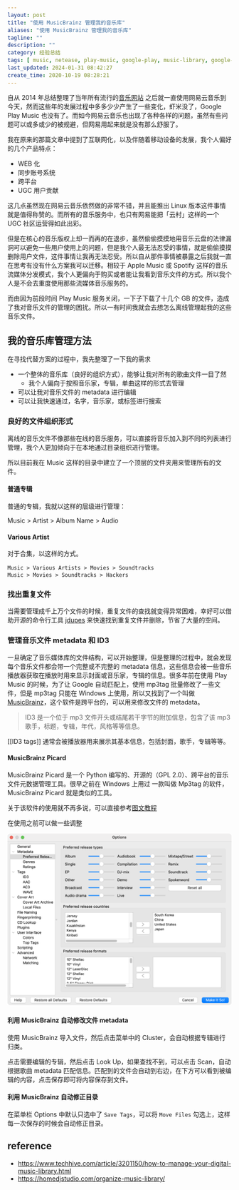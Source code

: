 ```yaml
---
layout: post
title: "使用 MusicBrainz 管理我的音乐库"
aliases: "使用 MusicBrainz 管理我的音乐库"
tagline: ""
description: ""
category: 经验总结
tags: [ music, netease, play-music, google-play, music-library, google-music, media-vault, media-server ]
last_updated: 2024-01-31 08:42:27
create_time: 2020-10-19 08:28:21
---
```


自从 2014 年总结整理了当年所有流行的[音乐网站](/post/2014/07/music-website-thinking.html) 之后就一直使用网易云音乐到今天，然而这些年的发展过程中多多少少产生了一些变化，虾米没了，Google Play Music 也没有了。而如今网易云音乐也出现了各种各样的问题，虽然有些问题可以或多或少的被规避，但网易用起来就是没有那么舒服了。

我在原来的那篇文章中提到了互联网化，以及伴随着移动设备的发展，我个人偏好的几个产品特点：

- WEB 化
- 同步账号系统
- 跨平台
- UGC 用户贡献

这几点虽然现在网易云音乐依然做的非常不错，并且能推出 Linux 版本这件事情就是值得称赞的。而所有的音乐服务中，也只有网易能把「云村」这样的一个 UGC 社区运营得如此出彩。

但是在核心的音乐版权上却一而再的在退步，虽然偷偷摸摸地用音乐云盘的法律漏洞可以避免一些用户使用上的问题，但是我个人最无法忍受的事情，就是偷偷摸摸删除用户文件，这件事情让我再无法忍受。所以自从那件事情被暴露之后我就一直在思考有没有什么方案我可以迁移。相较于 Apple Music 或 Spotify 这样的音乐流媒体分发模式，我个人更偏向于购买或者能让我看到音乐文件的方式。所以我个人是不会去重度使用那些流媒体音乐服务的。

而由因为前段时间 Play Music 服务关闭，一下子下载了十几个 GB 的文件，造成了我对音乐文件的管理的困扰。所以一有时间我就会去想怎么离线管理起我的这些音乐文件。

## 我的音乐库管理方法

在寻找代替方案的过程中，我先整理了一下我的需求

- 一个整体的音乐库（良好的组织方式），能够让我对所有的歌曲文件一目了然
  - 我个人偏向于按照音乐家，专辑，单曲这样的形式去管理
- 可以让我对音乐文件的 metadata 进行编辑
- 可以让我快速通过，名字，音乐家，或标签进行搜索

### 良好的文件组织形式

离线的音乐文件不像那些在线的音乐服务，可以直接将音乐加入到不同的列表进行管理，我个人更加倾向于在本地通过目录组织进行管理。

所以目前我在 Music 这样的目录中建立了一个顶层的文件夹用来管理所有的文件。

#### 普通专辑

普通的专辑，我就以这样的层级进行管理：

Music > Artist > Album Name > Audio

#### Various Artist

对于合集，以这样的方式。

    Music > Various Artists > Movies > Soundtracks
    Music > Movies > Soundtracks > Hackers

### 找出重复文件

当需要管理成千上万个文件的时候，重复文件的查找就变得异常困难，幸好可以借助开源的命令行工具 [jdupes](/post/2019/12/find-and-delete-duplicate-files.html) 来快速找到重复文件并删除，节省了大量的空间。

### 管理音乐文件 metadata 和 ID3

一旦确定了音乐媒体库的文件结构，可以开始整理，但是整理的过程中，就会发现每个音乐文件都会带一个完整或不完整的 metadata 信息，这些信息会被一些音乐播放器获取在播放时用来显示封面或音乐家，专辑的信息。很多年前在使用 Play Music 的时候，为了让 Google 自动匹配上，使用 mp3tag 批量修改了一些文件，但是 mp3tag 只能在 Windows 上使用，所以又找到了一个叫做 [MusicBrainz](https://picard.musicbrainz.org)，这个软件是跨平台的，可以用来修改文件的 metadata。

> ID3 是一个位于 mp3 文件开头或结尾若干字节的附加信息，包含了该 mp3 歌手，标题，专辑，年代，风格等等信息。

[[ID3 tags]] 通常会被播放器用来展示其基本信息，包括封面，歌手，专辑等等。

#### MusicBrainz Picard

MusicBrainz Picard 是一个 Python 编写的、开源的（GPL 2.0）、跨平台的音乐文件元数据管理工具。很早之前在 Windows 上用过 一款叫做 Mp3tag 的软件，MusicBrainz Picard 就是类似的工具。

关于该软件的使用就不再多说，可以直接参考[图文教程](https://picard.musicbrainz.org/quick-start/)

在使用之前可以做一些调整

![screenshot-musicbrainz-options.png](/assets/screenshot-musicbrainz-options.png)

#### 利用 MusicBrainz 自动修改文件 metadata

使用 MusicBrainz 导入文件，然后点击菜单中的 Cluster，会自动根据专辑进行归类。

点击需要编辑的专辑，然后点击 Look Up，如果查找不到，可以点击 Scan，自动根据歌曲 metadata 匹配信息。匹配到的文件会自动到右边，在下方可以看到被编辑的内容，点击保存即可将内容保存到文件。

#### 利用 MusicBrainz 自动修正目录

在菜单栏 Options 中默认只选中了 `Save Tags`，可以将 `Move Files` 勾选上，这样每一次保存的时候会自动修正目录。

## reference

- <https://www.techhive.com/article/3201150/how-to-manage-your-digital-music-library.html>
- <https://homedjstudio.com/organize-music-library/>
